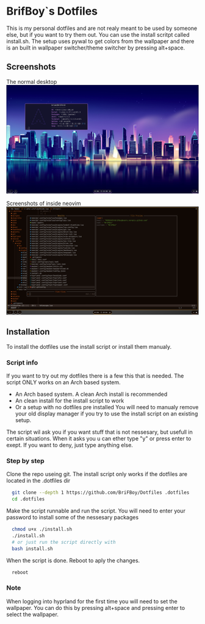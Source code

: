 
# BrifBoy`s Dotfiles

This is my personal dotfiles and are not realy meant to be used by someone else, but if you want to try them out. You can use the install scritpt called install.sh. The setup uses pywal to get colors from the wallpaper and there is an built in wallpaper switcher/theme switcher by pressing alt+space.


## Screenshots

The normal desktop
![Screenshots of the desktop](https://github.com/BriFBoy/Dotfiles/blob/readme/doc/desktop.png?raw=true)

Screenshots of inside neovim
![Screenshots of inside neovim](https://github.com/BriFBoy/Dotfiles/blob/readme/doc/in-neovim.png?raw=true)

## Installation
To install the dotfiles use the install script or install them manualy.


### Script info
If you want to try out my dotfiles there is a few this that is needed. The script ONLY works on an Arch based system.
- An Arch based system. A clean Arch install is recommended 
- An clean install for the install script to work
- Or a setup with no dotfiles pre installed
You will need to manualy remove your old display manager if you try to use the install script on an existing setup.

The script wil ask you if you want stuff that is not nessesary, but usefull in certain situations. When it asks you u can ether type "y" or press enter to exept. If you want to deny, just type anything else.

### Step by step
Clone the repo useing git. The install script only works if the dotfiles are located in the .dotfiles dir
```bash
  git clone --depth 1 https://github.com/BriFBoy/Dotfiles .dotfiles
  cd .dotfiles
```

Make the script runnable and run the script. You will need to enter your password to install some of the nessesary packages
```bash
  chmod u+x ./install.sh
  ./install.sh
  # or just run the script directly with
  bash install.sh
```
When the script is done. Reboot to aply the changes.
```bash
  reboot
```
### Note
When logging into hyprland for the first time you will need to set the wallpaper. You can do this by pressing alt+space and pressing enter to select the wallpaper.
